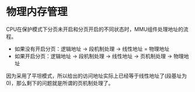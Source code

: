 # 物理内存管理

CPU在保护模式下分页未开启和分页开启的不同状态时，MMU组件处理地址的流程。

* 如果没有开启分页：逻辑地址 -> 段机制处理 -> 线性地址 = 物理地址
* 如果开启分页：逻辑地址 -> 段机制处理 -> 线性地址 -> 页机制处理 -> 物理地址

因为采用了平坦模式，所以给出的访问地址实际上已经等于线性地址了(段基址为0)，那么剩下的问题就是所谓的页机制处理了。

